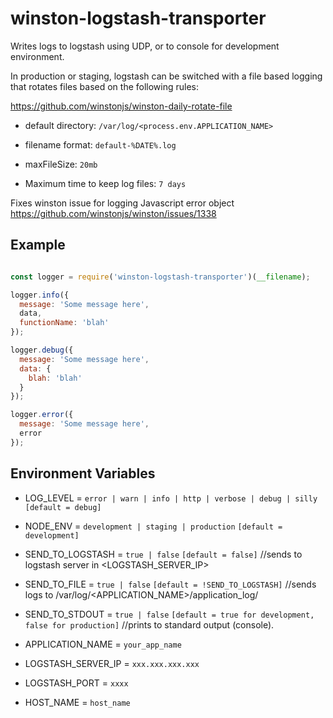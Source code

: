 # winston-logstash-transporter

Writes logs to logstash using UDP, or to console for development environment.

In production or staging, logstash can be switched with a file based logging that rotates files based on the following rules:

https://github.com/winstonjs/winston-daily-rotate-file

* default directory: `/var/log/<process.env.APPLICATION_NAME>`

* filename format: `default-%DATE%.log`

* maxFileSize: `20mb`

* Maximum time to keep log files: `7 days` 


Fixes winston issue for logging Javascript error object 
https://github.com/winstonjs/winston/issues/1338

## Example

```js

const logger = require('winston-logstash-transporter')(__filename);

logger.info({
  message: 'Some message here',
  data,
  functionName: 'blah'
});

logger.debug({
  message: 'Some message here',
  data: {
    blah: 'blah'
  }
});

logger.error({
  message: 'Some message here',
  error
});
```


## Environment Variables

* LOG_LEVEL = `error | warn | info | http | verbose | debug | silly` `[default = debug]`

* NODE_ENV = `development | staging | production` `[default = development]`

* SEND_TO_LOGSTASH = `true | false` `[default = false]` //sends to logstash server in <LOGSTASH_SERVER_IP>

* SEND_TO_FILE = `true | false` `[default = !SEND_TO_LOGSTASH]`  //sends logs to /var/log/<APPLICATION_NAME>/application_log/

* SEND_TO_STDOUT = `true | false` `[default = true for development, false for production]` //prints to standard output (console).

* APPLICATION_NAME = `your_app_name`
 
* LOGSTASH_SERVER_IP = `xxx.xxx.xxx.xxx`

* LOGSTASH_PORT = `xxxx`

* HOST_NAME = `host_name`

